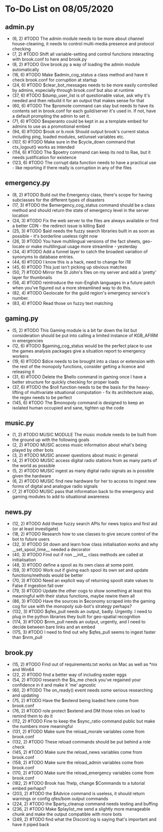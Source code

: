 # To-Do List on 08/05/2020

## admin.py

- (6, 2) #TODO The admin module needs to be more about channel house-cleaning, it needs to control multi-media presence and protocol checking
- (7, 2) #TODO Shift all variable-setting and control functions interacting with brook.conf to here and brook.py
- (8, 2) #TODO Give brook.py a way of loading the admin module automatically
- (16, 6) #TODO Make $admin_cog_status a class method and have it check brook.conf for corruption at startup
- (24, 6) #TODO $clear_bot_messages needs to be more easily controlled by admins, especially through brook.conf but also at runtime
- (37, 6) #TODO $dump_user_list is of questionable value, ask why it's needed and then rebuild it for an output that makes sense for that
- (60, 6) #TODO The $promote command can stay but needs to have its contents set in brook.conf for each guild/server it's used in. If not, have a default prompting the admin to set it.
- (71, 6) #TODO $esperanto could be kept in as a template embed for admins to use as a promotional embed
- (94, 6) #TODO $rook or b.rook Should output brook's current status including ping, loaded modules, set/unset variables etc.
- (107, 6) #TODO Make sure in the $cycle_down command that ctx_logout() works as intended
- (114, 6) #TODO The $poetry command can keep its nod to Rae, but it needs justification for existence
- (123, 6) #TODO The corrupt data function needs to have a practical use - like reporting if there really is corruption in any of the files

## emergency.py

- (8, 2) #TODO Build out the Emergency class, there's scope for having subclasses for the different types of disasters
- (17, 3) #TODO the $emergency_cog_status command should be a class method and should return the state of emergency level in the server location
- (24, 3) #TODO Fix the web server to the files are always available or find a better CDN - the redirect issue is killing $aid
- (25, 3) #TODO $aid needs the fuzzy search libraries built in as soon as possible - it's borderline useless right now
- (26, 3) #TODO You have multilingual versions of the fact sheets, geo-locate or make multilingual usage more streamline - yesterday
- (34, 4) #TODO Add a funnel layer to catch the broadest variation of synonyms to database entries.
- (44, 6) #TODO I know this is a hack, need to change for i18
- (45, 6) #TODO This just isn't picking up obvious matches
- (50, 7) #TODO Mirror the St John's files on my server and add a 'pretty' layer for thumbnails
- (56, 4) #TODO reintroduce the non-English languages in a future patch when you've figured out a more streamlined way to do this.
- (82, 4) #TODO Geolocate for the guild region's emergency service's number.
- (83, 4) #TODO Read those on fuzzy text matching

## gaming.py

- (5, 2) #TODO This Gaming module is a bit far down the list but consideration should be put into calling a limited instance of KGB_AFIRM in emergencies
- (12, 6) #TODO $gaming_cog_status would be the perfect place to use the games analysis packages give a situation report to emergency workers
- (19, 6) #TODO $dice needs to be brought into a class or extension with the rest of the monopoly functions, consider getting a licence and releasing it
- (31, 6) #TODO Delete the $hello command in gaming once I have a better structure for quickly checking for proper loads
- (37, 6) #TODO the $roll function needs to be the basis for the heavy-lifting of multivariate situational computation - fix its architecture asap, the regex needs to be perfect
- (145, 6) #TODO The $monopoly command is designed to keep an isolated human occupied and sane, tighten up the code

## music.py

- (1, 2) #TODO MUSIC MODULE The music module needs to be built from the ground up with the following goals
- (2, 2) #TODO MUSIC access music information about what's being played by other bots
- (3, 2) #TODO MUSIC answer questions about music in general
- (4, 2) #TODO MUSIC access digital radio stations from as many parts of the world as possible
- (5, 2) #TODO MUSIC ingest as many digital radio signals as is possible given the hardware
- (6, 2) #TODO MUSIC find new hardware for her to access to ingest new forms of digital and analogue radio signals
- (7, 2) #TODO MUSIC pass that information back to the emergency and gaming modules to add to situational awareness

## news.py

- (12, 2) #TODO Add these fuzzy search APIs for news topics and first aid (or at least investigate)
- (18, 2) #TODO Research how to use classes to give secure control of the bot to future users
- (32, 3) #TODO Sit down and learn how class initialisation works and why \_\_set_spool_time__ needed a decorator
- (40, 3) #TODO Find out if non \_\_init__ class methods are called at initialisation
- (48, 3) #TODO define a spool as its own class at some point.
- (59, 3) #TODO Work out if giving each spool its own set and update functions/methods would be better
- (70, 3) #TODO Need an explicit way of returning spoolt state values to False if ingestion fall over
- (79, 3) #TODO Update the other cogs to show something at least this meaningful with their status functions, maybe rewire them all
- (86, 3) #TODO Have the sources in $economy scraped into the gaming cog for use with the monopoly sub-bot's strategy perhaps?
- (132, 3) #TODO $qfes_pull needs an output, badly. Urgently. I need to plug in the python libraries they built for geo-spatial recognition
- (174, 3) #TODO $nrm_pull needs an output, urgently, and I need to decide between bare links and an embed
- (175, 3) #TODO I need to find out why $qfes_pull seems to ingest faster than $nrm_pull

## brook.py

- (15, 2) #TODO Find out of requirements.txt works on Mac as well as *nix and Win64
- (22, 2) #TODO find a better way of including easter eggs
- (54, 2) #TODO research the $is_me check you've regained your confidence in it and make it 'me' agnostic
- (60, 2) #TODO The on_ready() event needs some serious researching and updating
- (75, 2) #TODO Have the $extend being loaded here come from brook.conf
- (76, 2) #TODO role protect $extend and DM those roles on load to remind them to do it
- (112, 2) #TODO Fine to keep the $sync_ratio command public but make the numbers more meaningful
- (131, 2) #TODO Make sure the reload_morale variables come from brook.conf
- (132, 2) #TODO These reload commands should be put behind a role check
- (145, 2) #TODO Make sure the reload_news variables come from brook.conf
- (158, 2) #TODO Make sure the reload_admin variables come from brook.conf
- (170, 2) #TODO Make sure the reload_emergency variables come from brook.conf
- (182, 2) #TODO Brook has ?help, change $Commands to a tutorial embed perhaps?
- (203, 2) #TODO the $Advice command is useless, it should return warnings or config qfes/bom output commands
- (224, 2) #TODO the $party_cleanup command needs testing and buffing
- (236, 2) #TODO Make $playlist_me send a slightly more manageable chunk and make the output compatible with more bots
- (249, 2) #TODO find what the Discord log is saying that's important and have it piped back
